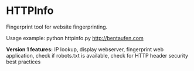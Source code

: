 # HTTPInfo
Fingerprint tool for website fingerprinting.

Usage example:
python httpinfo.py http://bentaufen.com

<b>Version 1 features:</b>
  IP lookup,
  display webserver,
  fingerprint web application,
  check if robots.txt is available,
  check for HTTP header security best practices

